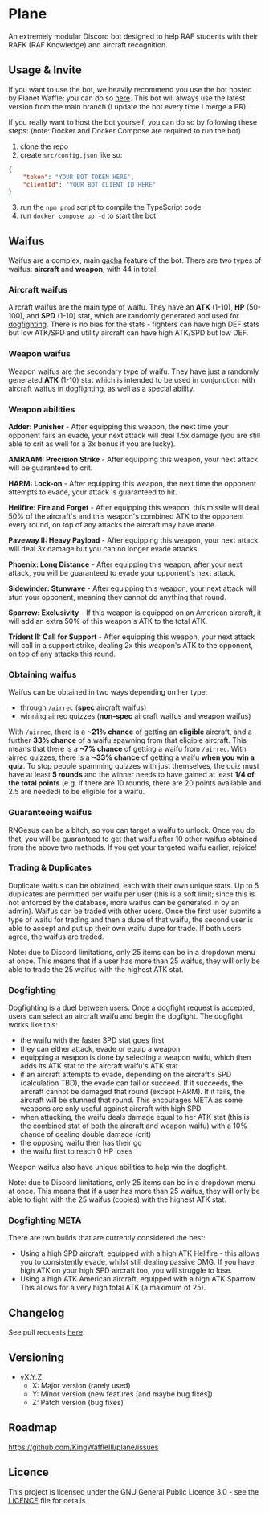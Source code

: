 # Plane

An extremely modular Discord bot designed to help RAF students with their RAFK (RAF Knowledge) and aircraft recognition.

## Usage & Invite

If you want to use the bot, we heavily recommend you use the bot hosted by Planet Waffle; you can do so [here](https://discord.com/api/oauth2/authorize?client_id=1044710491110522940&permissions=326417599488&scope=bot). This bot will always use the latest version from the main branch (I update the bot every time I merge a PR).

If you really want to host the bot yourself, you can do so by following these steps:
(note: Docker and Docker Compose are required to run the bot)

1. clone the repo
2. create `src/config.json` like so:

```json
{
	"token": "YOUR BOT TOKEN HERE",
	"clientId": "YOUR BOT CLIENT ID HERE"
}
```

3. run the `npm prod` script to compile the TypeScript code
4. run `docker compose up -d` to start the bot

## Waifus

Waifus are a complex, main [gacha](https://en.wikipedia.org/wiki/Gacha_game) feature of the bot.
There are two types of waifus: **aircraft** and **weapon**, with 44 in total.

### Aircraft waifus

Aircraft waifus are the main type of waifu. They have an **ATK** (1-10), **HP** (50-100), and **SPD** (1-10) stat, which are randomly generated and used for [dogfighting](#Dogfighting). There is no bias for the stats - fighters can have high DEF stats but low ATK/SPD and utility aircraft can have high ATK/SPD but low DEF.

### Weapon waifus

Weapon waifus are the secondary type of waifu. They have just a randomly generated **ATK** (1-10) stat which is intended to be used in conjunction with aircraft waifus in [dogfighting](#Dogfighting), as well as a special ability.

### Weapon abilities

**Adder: Punisher** - After equipping this weapon, the next time your opponent fails an evade, your next attack will deal 1.5x damage (you are still able to crit as well for a 3x bonus if you are lucky).

**AMRAAM: Precision Strike** - After equipping this weapon, your next attack will be guaranteed to crit.

**HARM: Lock-on** - After equipping this weapon, the next time the opponent attempts to evade, your attack is guaranteed to hit.

**Hellfire: Fire and Forget** - After equipping this weapon, this missile will deal 50% of the aircraft's and this weapon's combined ATK to the opponent every round, on top of any attacks the aircraft may have made.

**Paveway II: Heavy Payload** - After equipping this weapon, your next attack will deal 3x damage but you can no longer evade attacks.

**Phoenix: Long Distance** - After equipping this weapon, after your next attack, you will be guaranteed to evade your opponent's next attack.

**Sidewinder: Stunwave** - After equipping this weapon, your next attack will stun your opponent, meaning they cannot do anything that round.

**Sparrow: Exclusivity** - If this weapon is equipped on an American aircraft, it will add an extra 50% of this weapon's ATK to the total ATK.

**Trident II: Call for Support** - After equipping this weapon, your next attack will call in a support strike, dealing 2x this weapon's ATK to the opponent, on top of any attacks this round.

### Obtaining waifus

Waifus can be obtained in two ways depending on her type:

-   through `/airrec` (**spec** aircraft waifus)
-   winning airrec quizzes (**non-spec** aircraft waifus and weapon waifus)

With `/airrec`, there is a **~21% chance** of getting an **eligible** aircraft, and a further **33% chance** of a waifu spawning from that eligible aircraft. This means that there is a **~7% chance** of getting a waifu from `/airrec`.
With airrec quizzes, there is a **~33% chance** of getting a waifu **when you win a quiz**. To stop people spamming quizzes with just themselves, the quiz must have at least **5 rounds** and the winner needs to have gained at least **1/4 of the total points** (e.g. if there are 10 rounds, there are 20 points available and 2.5 are needed) to be eligible for a waifu.

### Guaranteeing waifus

RNGesus can be a bitch, so you can target a waifu to unlock. Once you do that, you will be guaranteed to get that waifu after 10 other waifus obtained from the above two methods. If you get your targeted waifu earlier, rejoice!

### Trading & Duplicates

Duplicate waifus can be obtained, each with their own unique stats. Up to 5 duplicates are permitted per waifu per user (this is a soft limit; since this is not enforced by the database, more waifus can be generated in by an admin).
Waifus can be traded with other users. Once the first user submits a type of waifu for trading and then a dupe of that waifu, the second user is able to accept and put up their own waifu dupe for trade. If both users agree, the waifus are traded.

Note: due to Discord limitations, only 25 items can be in a dropdown menu at once. This means that if a user has more than 25 waifus, they will only be able to trade the 25 waifus with the highest ATK stat.

### Dogfighting

Dogfighting is a duel between users. Once a dogfight request is accepted, users can select an aircraft waifu and begin the dogfight. The dogfight works like this:

-   the waifu with the faster SPD stat goes first
-   they can either attack, evade or equip a weapon
-   equipping a weapon is done by selecting a weapon waifu, which then adds its ATK stat to the aircraft waifu's ATK stat
-   if an aircraft attempts to evade, depending on the aircraft's SPD (calculation TBD), the evade can fail or succeed. If it succeeds, the aircraft cannot be damaged that round (except HARM). If it fails, the aircraft will be stunned that round. This encourages META as some weapons are only useful against aircraft with high SPD
-   when attacking, the waifu deals damage equal to her ATK stat (this is the combined stat of both the aircraft and weapon waifu) with a 10% chance of dealing double damage (crit)
-   the opposing waifu then has their go
-   the waifu first to reach 0 HP loses

Weapon waifus also have unique abilities to help win the dogfight.

Note: due to Discord limitations, only 25 items can be in a dropdown menu at once. This means that if a user has more than 25 waifus, they will only be able to fight with the 25 waifus (copies) with the highest ATK stat.

### Dogfighting META

There are two builds that are currently considered the best:

-   Using a high SPD aircraft, equipped with a high ATK Hellfire - this allows you to consistently evade, whilst still dealing passive DMG. If you have high ATK on your high SPD aircraft too, you will struggle to lose.
-   Using a high ATK American aircraft, equipped with a high ATK Sparrow. This allows for a very high total ATK (a maximum of 25).

## Changelog

See pull requests [here](https://github.com/KingWaffleIII/plane/pulls?q=is%3Apr+is%3Aclosed).

## Versioning

-   vX.Y.Z
    -   X: Major version (rarely used)
    -   Y: Minor version (new features [and maybe bug fixes])
    -   Z: Patch version (bug fixes)

## Roadmap

https://github.com/KingWaffleIII/plane/issues

## Licence

This project is licensed under the GNU General Public Licence 3.0 - see the [LICENCE](LICENCE) file for details

```

```
